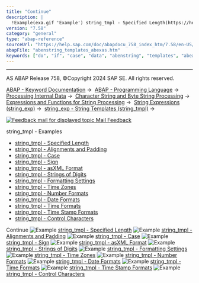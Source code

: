 ```yaml
---
title: "Continue"
description: |
  !Example(exa.gif 'Example') string_tmpl - Specified Length(https://help.sap.com/doc/abapdocu_758_index_htm/7.58/en-US/abenstring_template_width_abexa.htm) !Example(exa.gif 'Example') string_tmpl - Alignments and Padding(https://help.sap.com/doc/abapdocu_758_index_htm/7.58/en-US/abenstring_
version: "7.58"
category: "general"
type: "abap-reference"
sourceUrl: "https://help.sap.com/doc/abapdocu_758_index_htm/7.58/en-US/abenstring_templates_abexas.htm"
abapFile: "abenstring_templates_abexas.htm"
keywords: ["do", "if", "case", "data", "abenstring", "templates", "abexas"]
---
```


* * *

AS ABAP Release 758, ©Copyright 2024 SAP SE. All rights reserved.

[ABAP - Keyword Documentation](https://help.sap.com/doc/abapdocu_758_index_htm/7.58/en-US/abenabap.htm) →  [ABAP - Programming Language](https://help.sap.com/doc/abapdocu_758_index_htm/7.58/en-US/abenabap_reference.htm) →  [Processing Internal Data](https://help.sap.com/doc/abapdocu_758_index_htm/7.58/en-US/abenabap_data_working.htm) →  [Character String and Byte String Processing](https://help.sap.com/doc/abapdocu_758_index_htm/7.58/en-US/abenabap_data_string.htm) →  [Expressions and Functions for String Processing](https://help.sap.com/doc/abapdocu_758_index_htm/7.58/en-US/abenstring_processing_expr_func.htm) →  [String Expressions (string\_exp)](https://help.sap.com/doc/abapdocu_758_index_htm/7.58/en-US/abapcompute_string.htm) →  [string\_exp - String Templates (string\_tmpl)](https://help.sap.com/doc/abapdocu_758_index_htm/7.58/en-US/abenstring_templates.htm) → 

 [![](Mail.gif?object=Mail.gif "Feedback mail for displayed topic") Mail Feedback](mailto:f1_help@sap.com?subject=Feedback%20on%20ABAP%20Documentation&body=Document:%20string_tmpl%20-%20Examples%2C%20ABENSTRING_TEMPLATES_ABEXAS%2C%20758%0D%0A%0D%0AError:%0D%0A%0D%0A%0D%0A%0D%0ASuggestion%20for%20improvement:)

string\_tmpl - Examples

-   [string\_tmpl - Specified Length](https://help.sap.com/doc/abapdocu_758_index_htm/7.58/en-US/abenstring_template_width_abexa.htm)
-   [string\_tmpl - Alignments and Padding](https://help.sap.com/doc/abapdocu_758_index_htm/7.58/en-US/abenstring_template_align_abexa.htm)
-   [string\_tmpl - Case](https://help.sap.com/doc/abapdocu_758_index_htm/7.58/en-US/abenstring_template_case_abexa.htm)
-   [string\_tmpl - Sign](https://help.sap.com/doc/abapdocu_758_index_htm/7.58/en-US/abenstring_template_sign_abexa.htm)
-   [string\_tmpl - asXML Format](https://help.sap.com/doc/abapdocu_758_index_htm/7.58/en-US/abenstring_template_xsd_abexa.htm)
-   [string\_tmpl - Strings of Digits](https://help.sap.com/doc/abapdocu_758_index_htm/7.58/en-US/abenstring_template_alpha_abexa.htm)
-   [string\_tmpl - Formatting Settings](https://help.sap.com/doc/abapdocu_758_index_htm/7.58/en-US/abenstring_template_user_abexa.htm)
-   [string\_tmpl - Time Zones](https://help.sap.com/doc/abapdocu_758_index_htm/7.58/en-US/abenstring_template_timezone_abexa.htm)
-   [string\_tmpl - Number Formats](https://help.sap.com/doc/abapdocu_758_index_htm/7.58/en-US/abenstring_template_number_abexa.htm)
-   [string\_tmpl - Date Formats](https://help.sap.com/doc/abapdocu_758_index_htm/7.58/en-US/abenstring_template_date_abexa.htm)
-   [string\_tmpl - Time Formats](https://help.sap.com/doc/abapdocu_758_index_htm/7.58/en-US/abenstring_template_time_abexa.htm)
-   [string\_tmpl - Time Stamp Formats](https://help.sap.com/doc/abapdocu_758_index_htm/7.58/en-US/abenstring_template_utc_abexa.htm)
-   [string\_tmpl - Control Characters](https://help.sap.com/doc/abapdocu_758_index_htm/7.58/en-US/abenstring_template_ctrlchar_abexa.htm)

Continue
![Example](exa.gif "Example") [string\_tmpl - Specified Length](https://help.sap.com/doc/abapdocu_758_index_htm/7.58/en-US/abenstring_template_width_abexa.htm)
![Example](exa.gif "Example") [string\_tmpl - Alignments and Padding](https://help.sap.com/doc/abapdocu_758_index_htm/7.58/en-US/abenstring_template_align_abexa.htm)
![Example](exa.gif "Example") [string\_tmpl - Case](https://help.sap.com/doc/abapdocu_758_index_htm/7.58/en-US/abenstring_template_case_abexa.htm)
![Example](exa.gif "Example") [string\_tmpl - Sign](https://help.sap.com/doc/abapdocu_758_index_htm/7.58/en-US/abenstring_template_sign_abexa.htm)
![Example](exa.gif "Example") [string\_tmpl - asXML Format](https://help.sap.com/doc/abapdocu_758_index_htm/7.58/en-US/abenstring_template_xsd_abexa.htm)
![Example](exa.gif "Example") [string\_tmpl - Strings of Digits](https://help.sap.com/doc/abapdocu_758_index_htm/7.58/en-US/abenstring_template_alpha_abexa.htm)
![Example](exa.gif "Example") [string\_tmpl - Formatting Settings](https://help.sap.com/doc/abapdocu_758_index_htm/7.58/en-US/abenstring_template_user_abexa.htm)
![Example](exa.gif "Example") [string\_tmpl - Time Zones](https://help.sap.com/doc/abapdocu_758_index_htm/7.58/en-US/abenstring_template_timezone_abexa.htm)
![Example](exa.gif "Example") [string\_tmpl - Number Formats](https://help.sap.com/doc/abapdocu_758_index_htm/7.58/en-US/abenstring_template_number_abexa.htm)
![Example](exa.gif "Example") [string\_tmpl - Date Formats](https://help.sap.com/doc/abapdocu_758_index_htm/7.58/en-US/abenstring_template_date_abexa.htm)
![Example](exa.gif "Example") [string\_tmpl - Time Formats](https://help.sap.com/doc/abapdocu_758_index_htm/7.58/en-US/abenstring_template_time_abexa.htm)
![Example](exa.gif "Example") [string\_tmpl - Time Stamp Formats](https://help.sap.com/doc/abapdocu_758_index_htm/7.58/en-US/abenstring_template_utc_abexa.htm)
![Example](exa.gif "Example") [string\_tmpl - Control Characters](https://help.sap.com/doc/abapdocu_758_index_htm/7.58/en-US/abenstring_template_ctrlchar_abexa.htm)